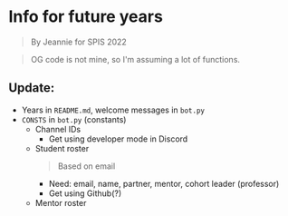 # Info for future years
> By Jeannie for SPIS 2022

> OG code is not mine, so I'm assuming a lot of functions.

## Update:

- Years in `README.md`, welcome messages in `bot.py`
- `CONSTS` in `bot.py` (constants)
    - Channel IDs
        - Get using developer mode in Discord
    - Student roster
        > Based on email
        - Need: email, name, partner, mentor, cohort leader (professor)
        - Get using Github(?)
    - Mentor roster
